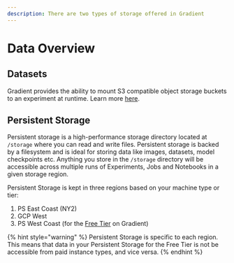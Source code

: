 ```yaml
---
description: There are two types of storage offered in Gradient
---
```


# Data Overview

## Datasets

Gradient provides the ability to mount S3 compatible object storage buckets to an experiment at runtime.  Learn more [here](../private-datasets-repository/).

## Persistent Storage

Persistent storage is a high-performance storage directory located at `/storage` where you can read and write files. Persistent storage is backed by a filesystem and is ideal for storing data like images, datasets, model checkpoints etc.  Anything you store in the `/storage` directory will be accessible across multiple runs of Experiments, Jobs and Notebooks in a given storage region. 

Persistent Storage is kept in three regions based on your machine type or tier:

1. PS East Coast \(NY2\)
2. GCP West
3. PS West Coast \(for the [Free Tier](../../instance-types/free-instances.md) on Gradient\)

{% hint style="warning" %}
Persistent Storage is specific to each region. This means that data in your Persistent Storage for the Free Tier is not be accessible from paid instance types, and vice versa.
{% endhint %}

